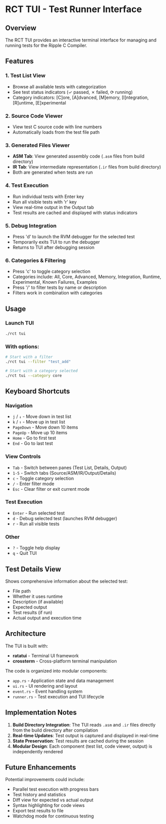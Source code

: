 # RCT TUI - Test Runner Interface

## Overview
The RCT TUI provides an interactive terminal interface for managing and running tests for the Ripple C Compiler.

## Features

### 1. Test List View
- Browse all available tests with categorization
- See test status indicators (✓ passed, ✗ failed, ⟳ running)
- Category indicators: [C]ore, [A]dvanced, [M]emory, [I]ntegration, [R]untime, [E]xperimental

### 2. Source Code Viewer
- View test C source code with line numbers
- Automatically loads from the test file path

### 3. Generated Files Viewer
- **ASM Tab**: View generated assembly code (`.asm` files from build directory)
- **IR Tab**: View intermediate representation (`.ir` files from build directory)
- Both are generated when tests are run

### 4. Test Execution
- Run individual tests with Enter key
- Run all visible tests with 'r' key
- View real-time output in the Output tab
- Test results are cached and displayed with status indicators

### 5. Debug Integration
- Press 'd' to launch the RVM debugger for the selected test
- Temporarily exits TUI to run the debugger
- Returns to TUI after debugging session

### 6. Categories & Filtering
- Press 'c' to toggle category selection
- Categories include: All, Core, Advanced, Memory, Integration, Runtime, Experimental, Known Failures, Examples
- Press '/' to filter tests by name or description
- Filters work in combination with categories

## Usage

### Launch TUI
```bash
./rct tui
```

### With options:
```bash
# Start with a filter
./rct tui --filter "test_add"

# Start with a category selected
./rct tui --category core
```

## Keyboard Shortcuts

### Navigation
- `j` / `↓` - Move down in test list
- `k` / `↑` - Move up in test list
- `PageDown` - Move down 10 items
- `PageUp` - Move up 10 items
- `Home` - Go to first test
- `End` - Go to last test

### View Controls
- `Tab` - Switch between panes (Test List, Details, Output)
- `1-5` - Switch tabs (Source/ASM/IR/Output/Details)
- `c` - Toggle category selection
- `/` - Enter filter mode
- `Esc` - Clear filter or exit current mode

### Test Execution
- `Enter` - Run selected test
- `d` - Debug selected test (launches RVM debugger)
- `r` - Run all visible tests

### Other
- `?` - Toggle help display
- `q` - Quit TUI

## Test Details View
Shows comprehensive information about the selected test:
- File path
- Whether it uses runtime
- Description (if available)
- Expected output
- Test results (if run)
- Actual output and execution time

## Architecture

The TUI is built with:
- **ratatui** - Terminal UI framework
- **crossterm** - Cross-platform terminal manipulation

The code is organized into modular components:
- `app.rs` - Application state and data management
- `ui.rs` - UI rendering and layout
- `event.rs` - Event handling system
- `runner.rs` - Test execution and TUI lifecycle

## Implementation Notes

1. **Build Directory Integration**: The TUI reads `.asm` and `.ir` files directly from the build directory after compilation
2. **Real-time Updates**: Test output is captured and displayed in real-time
3. **State Preservation**: Test results are cached during the session
4. **Modular Design**: Each component (test list, code viewer, output) is independently rendered

## Future Enhancements

Potential improvements could include:
- Parallel test execution with progress bars
- Test history and statistics
- Diff view for expected vs actual output
- Syntax highlighting for code views
- Export test results to file
- Watchdog mode for continuous testing